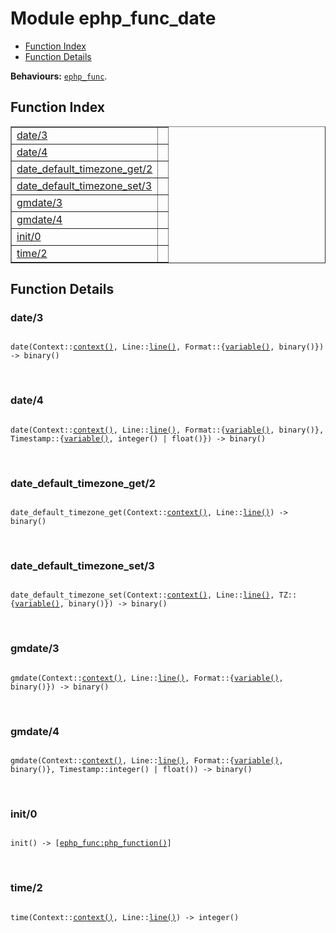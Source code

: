 

# Module ephp_func_date #
* [Function Index](#index)
* [Function Details](#functions)

__Behaviours:__ [`ephp_func`](ephp_func.md).

<a name="index"></a>

## Function Index ##


<table width="100%" border="1" cellspacing="0" cellpadding="2" summary="function index"><tr><td valign="top"><a href="#date-3">date/3</a></td><td></td></tr><tr><td valign="top"><a href="#date-4">date/4</a></td><td></td></tr><tr><td valign="top"><a href="#date_default_timezone_get-2">date_default_timezone_get/2</a></td><td></td></tr><tr><td valign="top"><a href="#date_default_timezone_set-3">date_default_timezone_set/3</a></td><td></td></tr><tr><td valign="top"><a href="#gmdate-3">gmdate/3</a></td><td></td></tr><tr><td valign="top"><a href="#gmdate-4">gmdate/4</a></td><td></td></tr><tr><td valign="top"><a href="#init-0">init/0</a></td><td></td></tr><tr><td valign="top"><a href="#time-2">time/2</a></td><td></td></tr></table>


<a name="functions"></a>

## Function Details ##

<a name="date-3"></a>

### date/3 ###

<pre><code>
date(Context::<a href="#type-context">context()</a>, Line::<a href="#type-line">line()</a>, Format::{<a href="#type-variable">variable()</a>, binary()}) -&gt; binary()
</code></pre>
<br />

<a name="date-4"></a>

### date/4 ###

<pre><code>
date(Context::<a href="#type-context">context()</a>, Line::<a href="#type-line">line()</a>, Format::{<a href="#type-variable">variable()</a>, binary()}, Timestamp::{<a href="#type-variable">variable()</a>, integer() | float()}) -&gt; binary()
</code></pre>
<br />

<a name="date_default_timezone_get-2"></a>

### date_default_timezone_get/2 ###

<pre><code>
date_default_timezone_get(Context::<a href="#type-context">context()</a>, Line::<a href="#type-line">line()</a>) -&gt; binary()
</code></pre>
<br />

<a name="date_default_timezone_set-3"></a>

### date_default_timezone_set/3 ###

<pre><code>
date_default_timezone_set(Context::<a href="#type-context">context()</a>, Line::<a href="#type-line">line()</a>, TZ::{<a href="#type-variable">variable()</a>, binary()}) -&gt; binary()
</code></pre>
<br />

<a name="gmdate-3"></a>

### gmdate/3 ###

<pre><code>
gmdate(Context::<a href="#type-context">context()</a>, Line::<a href="#type-line">line()</a>, Format::{<a href="#type-variable">variable()</a>, binary()}) -&gt; binary()
</code></pre>
<br />

<a name="gmdate-4"></a>

### gmdate/4 ###

<pre><code>
gmdate(Context::<a href="#type-context">context()</a>, Line::<a href="#type-line">line()</a>, Format::{<a href="#type-variable">variable()</a>, binary()}, Timestamp::integer() | float()) -&gt; binary()
</code></pre>
<br />

<a name="init-0"></a>

### init/0 ###

<pre><code>
init() -&gt; [<a href="ephp_func.md#type-php_function">ephp_func:php_function()</a>]
</code></pre>
<br />

<a name="time-2"></a>

### time/2 ###

<pre><code>
time(Context::<a href="#type-context">context()</a>, Line::<a href="#type-line">line()</a>) -&gt; integer()
</code></pre>
<br />

